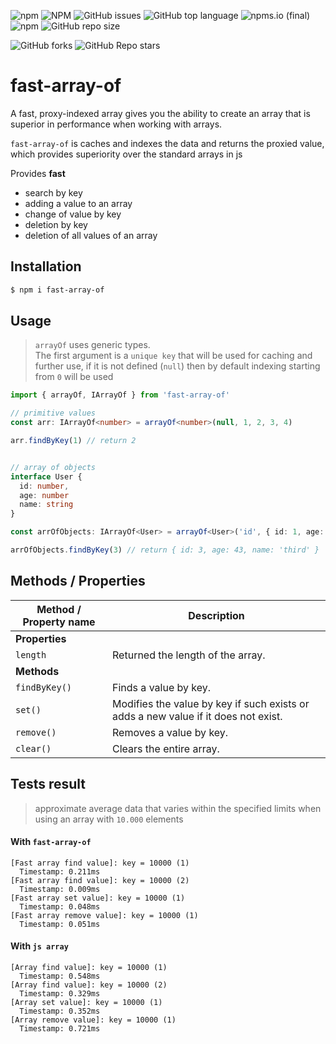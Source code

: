 ![npm](https://img.shields.io/npm/v/fast-array-of)
![NPM](https://img.shields.io/npm/l/fast-array-of)
![GitHub issues](https://img.shields.io/github/issues/zaven10/fast-array-of)
![GitHub top language](https://img.shields.io/github/languages/top/zaven10/fast-array-of)
![npms.io (final)](https://img.shields.io/npms-io/popularity-score/fast-array-of)
![npm](https://img.shields.io/npm/dw/fast-array-of)
![GitHub repo size](https://img.shields.io/github/repo-size/zaven10/fast-array-of)

![GitHub forks](https://img.shields.io/github/forks/zaven10/fast-array-of?style=social)
![GitHub Repo stars](https://img.shields.io/github/stars/zaven10/fast-array-of?style=social)

# fast-array-of
A fast, proxy-indexed array gives you the ability to create an array that is superior in performance when working with arrays.

`fast-array-of` is caches and indexes the data and returns the proxied value, which provides superiority over the standard arrays in js

Provides **fast**
- search by key
- adding a value to an array
- change of value by key
- deletion by key
- deletion of all values of an array

## Installation
```bash
$ npm i fast-array-of
```

## Usage
> `arrayOf` uses generic types. \
The first argument is a `unique key` that will be used for caching and further use, if it is not defined (`null`) then by default indexing starting from `0` will be used
```typescript
import { arrayOf, IArrayOf } from 'fast-array-of'

// primitive values
const arr: IArrayOf<number> = arrayOf<number>(null, 1, 2, 3, 4)

arr.findByKey(1) // return 2


// array of objects
interface User {
  id: number,
  age: number
  name: string
}

const arrOfObjects: IArrayOf<User> = arrayOf<User>('id', { id: 1, age: 15, name: 'first' }, { id: 2, age: 20, name: 'second' }, { id: 3, age: 43, name: 'third' })

arrOfObjects.findByKey(3) // return { id: 3, age: 43, name: 'third' }
```

## Methods / Properties

<!-- Disable table formatting because Prettier messing it up. -->
<!-- prettier-ignore -->
| Method / Property name                          | Description |
| ------------------------------------------------| ----------- |
| **Properties**                                  | |
| `length`                                        | Returned the length of the array. |
| **Methods**                                     | |
| `findByKey()`                                   | Finds a value by key. |
| `set()`                                         | Modifies the value by key if such exists or adds a new value if it does not exist. |
| `remove()`                                      | Removes a value by key. |
| `clear()`                                       | Clears the entire array. |


## Tests result
> approximate average data that varies within the specified limits when using an array with `10.000` elements

#### With `fast-array-of`
```
[Fast array find value]: key = 10000 (1)
  Timestamp: 0.211ms
[Fast array find value]: key = 10000 (2)
  Timestamp: 0.009ms
[Fast array set value]: key = 10000 (1)
  Timestamp: 0.048ms
[Fast array remove value]: key = 10000 (1)
  Timestamp: 0.051ms
```

#### With `js array`
```
[Array find value]: key = 10000 (1)
  Timestamp: 0.548ms
[Array find value]: key = 10000 (2)
  Timestamp: 0.329ms
[Array set value]: key = 10000 (1)
  Timestamp: 0.352ms
[Array remove value]: key = 10000 (1)
  Timestamp: 0.721ms
```
